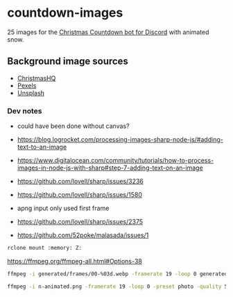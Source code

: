 # countdown-images

25 images for the [Christmas Countdown bot for Discord](https://github.com/christmas-countdown/bot) with animated snow.

## Background image sources

- [ChristmasHQ](https://christmashq.com/designs/backgrounds/)
- [Pexels](https://www.pexels.com/)
- [Unsplash](https://unsplash.com/)

### Dev notes

- could have been done without canvas?
- https://blog.logrocket.com/processing-images-sharp-node-js/#adding-text-to-an-image
- https://www.digitalocean.com/community/tutorials/how-to-process-images-in-node-js-with-sharp#step-7-adding-text-on-an-image

- https://github.com/lovell/sharp/issues/3236
- https://github.com/lovell/sharp/issues/1580
- apng input only used first frame
- https://github.com/lovell/sharp/issues/2375
- https://github.com/52poke/malasada/issues/1

```sh
rclone mount :memory: Z:
```

https://ffmpeg.org/ffmpeg-all.html#Options-38 

```sh
ffmpeg -i generated/frames/00-%03d.webp -framerate 19 -loop 0 generated/with-snow/00-animated.webp
```

```sh
ffmpeg -i n-animated.png -framerate 19 -loop 0 -preset photo -quality 50 -compression_level 6 n-animated.webp
```